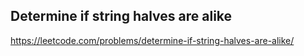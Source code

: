 ## Determine if string halves are alike
https://leetcode.com/problems/determine-if-string-halves-are-alike/
